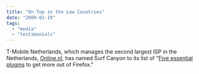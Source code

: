 ```yaml
---
title: "On Top in the Low Countries"
date: "2009-01-19"
tags: 
  - "media"
  - "testimonials"
---
```


T-Mobile Netherlands, which manages the second largest ISP in the Netherlands, [Online.nl](http://www.online.nl), has named Surf Canyon to its list of "[Five essential plugins](http://www.online.nl/tips-tricks/praktisch/firefox-plugins-09012009-mk.html) to get more out of Firefox."

